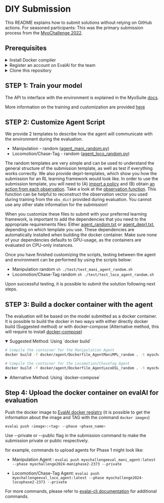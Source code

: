 # DIY Submission
This README explains how to submit solutions without relying on GitHub actions. For seasoned participants: This was the primary submission process from the [MyoChallenge 2022](https://github.com/ET-BE/myoChallengeEval).

## Prerequisites
<details closed>
<summary>Install Docker compiler</summary>

Install docker following the [instructions](https://docs.docker.com/get-docker/). Once installed, you can compile the docker containers for the 2 agents with the following scripts:

Note: Do not use `sudo` privileges, rather manage Docker as a [non-root user](https://docs.docker.com/engine/install/linux-postinstall/). Building the docker with root privileges might cause problems during the evalai submission.
</details>

<details closed>
<summary>Register an account on EvalAI for the team</summary>

Install EvalAI Command Line Interface (*evalai-cli*)
```bash
pip install "evalai>=1.3.13"
```

You might need to install evalai dependencies first:

```bash
sudo apt-get install libxml2-dev libxslt-dev
```

[⚠️ IMPORTANT ⚠️] Each team needs to be registered to obtain a specific token to identify it (see [instructions](https://evalai.readthedocs.io/en/latest/participate.html)). After registration, it is possible to add the EvalAI account token to via evalai-cli (full list of commands [here](https://cli.eval.ai/)) with the following command:
``` bash
# Register the tocken to identify your contribution
evalai set_token <your EvalAI participant token>
# Test that the registration was successful. MyoChallenge needs to be in the list returned
evalai challenges --participant
```

</details>

<details closed>
<summary>Clone this repository </summary>

Clone this repository to have access to all needed files:
```bash
# Clone the repository
git clone https://github.com/MyoHub/myochallenge_2024eval.git
# Enter into the root path
cd myochallenge_2024eval
# Install dependencies and tests
source ./setup.sh
```
</details>

## STEP 1: Train your model
The API to interface with the environment is explained in the MyoSuite [docs](https://myosuite.readthedocs.io/en/latest/).

More information on the training and customization are provided [here](./agent/TrainingPolicies.md)

<!-- For this challenge you might want to try the `myoChallengeRelocateP1-v0` for a quick test of training a policy (it should take ~2h on a regular laptop) and test the evaluation process. -->

## STEP 2: Customize Agent Script
We provide 2 templates to describe how the agent will communicate with the environment during the evaluation.
-  Manipulation - random ([agent_mani_random.py](../agent/agent_maniMPL_random.py))
-  Locomotion/Chase-Tag - random ([agent_loco_random.py](../agent/agent_locoOSL_random.py))

The random templates are very simple and can be used to understand the general structure of the submission template, as well as test if everything works correctly.
We also provide deprl-templates, which show you how the submission for an RL learning framework would look like. 
In order to use the submission template, you will need to (A) [import a policy](https://github.com/MyoHub/myochallenge_2024eval/blob/main/agent/agent_loco_deprl.py#L59) and (B) obtain [an action from each observation](https://github.com/MyoHub/myochallenge_2024eval/blob/main/agent/agent_loco_deprl.py#L80). Take a look at the [observation function](https://github.com/MyoHub/myochallenge_2024eval/blob/main/agent/agent_loco_deprl.py#L8). This function can be helpful to reconstruct the observation vector you used during training from the `obs_dict` provided during evaluation. You cannot use any other state information for the submission!

When you customize these files to submit with your preferred learning framework, is important to add the dependencies that you need to the appropriate requirements files: Either  [agent_random.txt](../requirements/agent_random.txt) or [agent_deprl.txt](../requirements/agent_deprl.txt), depending on which template you use. These dependencies are automatically installed when building the docker container.
Make sure none of your dependencies defaults to GPU-usage, as the containers are evaluated on CPU-only instances.

Once you have finished customizing the scripts, testing between the agent and environment can be performed by using the scripts below:
- Manipulation random `sh ./test/test_mani_agent_random.sh`
- Locomotion/Chase-Tag random `sh ./test/test_loco_agent_random.sh`

Upon successful testing, it is possible to submit the solution following next steps.

## STEP 3: Build a docker container with the agent
The evaluation will be based on the model submitted as a docker container. It is possible to build the docker in two ways with either directly docker build (Suggested method) or with docker-compose (Alternative method, this will require to install [docker-compose](https://docs.docker.com/compose/install/))
<details open>
<summary>Suggested Method: Using `docker build`</summary>

``` bash
# Compile the container for the Manipulation Agent
docker build -f docker/agent/Dockerfile_AgentManiMPL_random . -t myochallengeeval_mani_agent

# Compile the container for the Locomotion/ChaseTag Agent
docker build -f docker/agent/Dockerfile_AgentLocoOSL_random . -t myochallengeeval_loco_agent
```
</details>

<details close>
<summary>Alternative Method: Using `docker-compose`</summary>


``` bash
# Compile the container for the Mani Agent
docker-compose -f docker-compose-ManiAgentRandom.yml up --build

# Compile the container for the Locomotion/Chase-Tag Agent
docker-compose -f docker-compose-LocoAgentRandom.yml up --build
```
</br>
</details>

## Step 4: Upload the docker container on evalAI for evaluation

Push the docker image to [EvalAI docker registry](https://eval.ai/web/challenges/challenge-page/2373/submission) (it is possible to get the information about the image and TAG with the command `docker images`)

```bash
evalai push <image>:<tag> --phase <phase_name>
```
Use --private or --public flag in the submission command to make the submission private or public respectively.

for example, commands to upload agents for Phase 1 might look like:
- Manipulation Agent : `evalai push myochallengeeval_mani_agent:latest --phase myochallenge2024-maniphase2-2373 --private`

- Locomotion/Chase-Tag Agent: `evalai push myochallengeeval_loco_agent:latest --phase myochallenge2024-locophase2-2373 --private`

<!-- and, for Phase 2 might look like:

- Manipulation Agent : `evalai push Dockerfile_Mani:latest --phase myochallenge2023-maniphase2-2105 --public`

- Locomotion/Chase-Tag Agent: `evalai push Dockerfile_Loco:latest --phase myochallenge2023-locophase2-2105 --public`
 -->

For more commands, please refer to [evalai-cli documentation](https://cli.eval.ai/) for additional commands.

